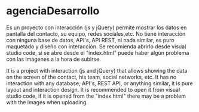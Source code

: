 # agenciaDesarrollo

Es un proyecto con interacción (js y jQuery) permite mostrar los datos en pantalla del contacto, su equipo, redes sociales,etc.
No tiene interacción con ninguna base de datos, API's, API REST, ni nada similar, es puro maquetado y diseño con interacción.
Se recomienda abrirlo desde visual studio code, si se abre desde el "index.html" puede haber algún problema con las imagenes a la hora de subirse.

It is a project with interaction (js and jQuery) that allows showing the data on the screen of the contact, his team, social networks, etc.
It has no interaction with any database, API's, REST API, or anything similar, it is pure layout and interaction design.
It is recommended to open it from visual studio code, if it is opened from the "index.html" there may be a problem with the images when uploading.

